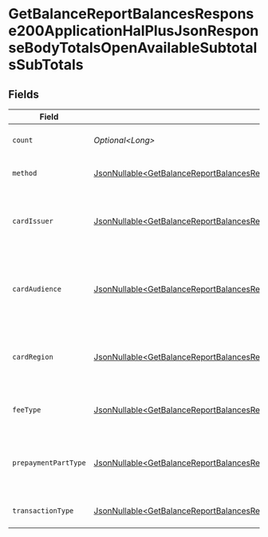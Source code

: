 # GetBalanceReportBalancesResponse200ApplicationHalPlusJsonResponseBodyTotalsOpenAvailableSubtotalsSubTotals


## Fields

| Field                                                                                                                                                                                                                                                                                | Type                                                                                                                                                                                                                                                                                 | Required                                                                                                                                                                                                                                                                             | Description                                                                                                                                                                                                                                                                          | Example                                                                                                                                                                                                                                                                              |
| ------------------------------------------------------------------------------------------------------------------------------------------------------------------------------------------------------------------------------------------------------------------------------------ | ------------------------------------------------------------------------------------------------------------------------------------------------------------------------------------------------------------------------------------------------------------------------------------ | ------------------------------------------------------------------------------------------------------------------------------------------------------------------------------------------------------------------------------------------------------------------------------------ | ------------------------------------------------------------------------------------------------------------------------------------------------------------------------------------------------------------------------------------------------------------------------------------ | ------------------------------------------------------------------------------------------------------------------------------------------------------------------------------------------------------------------------------------------------------------------------------------ |
| `count`                                                                                                                                                                                                                                                                              | *Optional\<Long>*                                                                                                                                                                                                                                                                    | :heavy_minus_sign:                                                                                                                                                                                                                                                                   | Number of transactions of this type                                                                                                                                                                                                                                                  | 50                                                                                                                                                                                                                                                                                   |
| `method`                                                                                                                                                                                                                                                                             | [JsonNullable\<GetBalanceReportBalancesResponse200ApplicationHalPlusJsonResponseBodyTotalsOpenAvailableSubtotalsMethod>](../../models/operations/GetBalanceReportBalancesResponse200ApplicationHalPlusJsonResponseBodyTotalsOpenAvailableSubtotalsMethod.md)                         | :heavy_minus_sign:                                                                                                                                                                                                                                                                   | Payment type of the transactions                                                                                                                                                                                                                                                     | creditcard                                                                                                                                                                                                                                                                           |
| `cardIssuer`                                                                                                                                                                                                                                                                         | [JsonNullable\<GetBalanceReportBalancesResponse200ApplicationHalPlusJsonResponseBodyTotalsOpenAvailableSubtotalsCardIssuer>](../../models/operations/GetBalanceReportBalancesResponse200ApplicationHalPlusJsonResponseBodyTotalsOpenAvailableSubtotalsCardIssuer.md)                 | :heavy_minus_sign:                                                                                                                                                                                                                                                                   | In case of payments transactions with card, the card issuer will be available                                                                                                                                                                                                        | amex                                                                                                                                                                                                                                                                                 |
| `cardAudience`                                                                                                                                                                                                                                                                       | [JsonNullable\<GetBalanceReportBalancesResponse200ApplicationHalPlusJsonResponseBodyTotalsOpenAvailableSubtotalsCardAudience>](../../models/operations/GetBalanceReportBalancesResponse200ApplicationHalPlusJsonResponseBodyTotalsOpenAvailableSubtotalsCardAudience.md)             | :heavy_minus_sign:                                                                                                                                                                                                                                                                   | In case of payments trnsactions with card, the card audience will be available.                                                                                                                                                                                                      | other                                                                                                                                                                                                                                                                                |
| `cardRegion`                                                                                                                                                                                                                                                                         | [JsonNullable\<GetBalanceReportBalancesResponse200ApplicationHalPlusJsonResponseBodyTotalsOpenAvailableSubtotalsCardRegion>](../../models/operations/GetBalanceReportBalancesResponse200ApplicationHalPlusJsonResponseBodyTotalsOpenAvailableSubtotalsCardRegion.md)                 | :heavy_minus_sign:                                                                                                                                                                                                                                                                   | In case of payments transactions with card, the card region will be available.                                                                                                                                                                                                       | domestic                                                                                                                                                                                                                                                                             |
| `feeType`                                                                                                                                                                                                                                                                            | [JsonNullable\<GetBalanceReportBalancesResponse200ApplicationHalPlusJsonResponseBodyTotalsOpenAvailableSubtotalsFeeType>](../../models/operations/GetBalanceReportBalancesResponse200ApplicationHalPlusJsonResponseBodyTotalsOpenAvailableSubtotalsFeeType.md)                       | :heavy_minus_sign:                                                                                                                                                                                                                                                                   | Present when the transaction represents a fee.                                                                                                                                                                                                                                       | payment-fee                                                                                                                                                                                                                                                                          |
| `prepaymentPartType`                                                                                                                                                                                                                                                                 | [JsonNullable\<GetBalanceReportBalancesResponse200ApplicationHalPlusJsonResponseBodyTotalsOpenAvailableSubtotalsPrepaymentPartType>](../../models/operations/GetBalanceReportBalancesResponse200ApplicationHalPlusJsonResponseBodyTotalsOpenAvailableSubtotalsPrepaymentPartType.md) | :heavy_minus_sign:                                                                                                                                                                                                                                                                   | Prepayment part: fee itself, reimbursement, discount, VAT or rounding compensation.                                                                                                                                                                                                  | fee                                                                                                                                                                                                                                                                                  |
| `transactionType`                                                                                                                                                                                                                                                                    | [JsonNullable\<GetBalanceReportBalancesResponse200ApplicationHalPlusJsonResponseBodyTotalsOpenAvailableSubtotalsTransactionType>](../../models/operations/GetBalanceReportBalancesResponse200ApplicationHalPlusJsonResponseBodyTotalsOpenAvailableSubtotalsTransactionType.md)       | :heavy_minus_sign:                                                                                                                                                                                                                                                                   | Represents the transaction type                                                                                                                                                                                                                                                      | payment                                                                                                                                                                                                                                                                              |